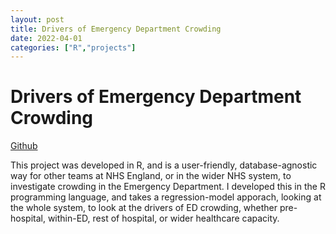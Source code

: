 ```yaml
---
layout: post 
title: Drivers of Emergency Department Crowding
date: 2022-04-01
categories: ["R","projects"]
---
```


# Drivers of Emergency Department Crowding
[Github](https://github.com/nhsengland/ESA_ED_Crowding)

This project was developed in R, and is a user-friendly, database-agnostic way for other teams at NHS England, or in the wider NHS system, to investigate crowding in the Emergency Department. I developed this in the R programming language, and takes a regression-model apporach, looking at the whole system, to look at the drivers of ED crowding, whether pre-hospital, within-ED, rest of hospital, or wider healthcare capacity. 


